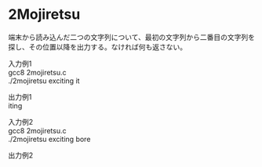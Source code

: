 # 2Mojiretsu
端末から読み込んだ二つの文字列について、最初の文字列から二番目の文字列を探し、その位置以降を出力する。なければ何も返さない。  
  
入力例1  
gcc8 2mojiretsu.c  
./2mojiretsu exciting it  
    
出力例1  
iting  
  
入力例2  
gcc8 2mojiretsu.c  
./2mojiretsu exciting bore  
  
出力例2  
  
